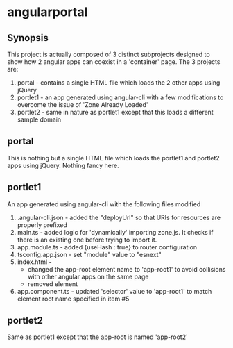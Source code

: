 # angularportal

## Synopsis
This project is actually composed of 3 distinct subprojects designed to show
how 2 angular apps can coexist in a 'container' page.
The 3 projects are:
1.  portal - contains a single HTML file which loads the 2 other apps using jQuery
2.  portlet1 - an app generated using angular-cli with a few modifications to
               overcome the issue of 'Zone Already Loaded'
3.  portlet2 - same in nature as portlet1 except that this loads a different sample domain

## portal
This is nothing but a single HTML file which loads the portlet1 and portlet2
apps using jQuery.  Nothing fancy here.

## portlet1
An app generated using angular-cli with the following files modified
1.  .angular-cli.json - added the "deployUrl" so that URIs for resources are properly prefixed
2.  main.ts - added logic for 'dynamically' importing zone.js.  It checks if there is an
              existing one before trying to import it.
3.  app.module.ts - added {useHash : true} to router configuration
4.  tsconfig.app.json - set "module" value to "esnext"
5.  index.html - 
    *  changed the app-root element name to 'app-root1' to avoid collisions
             with other angular apps on the same page
    *  removed <BASE> element
6.  app.component.ts - updated 'selector' value to 'app-root1' to match element root
                name specified in item #5

## portlet2
Same as portlet1 except that the app-root is named 'app-root2'
